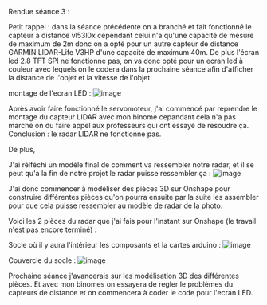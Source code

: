 Rendue séance 3 :

Petit rappel : dans la séance précédente on a branché et fait fonctionné le capteur à distance vl53l0x cependant celui n'a qu'une capacité de mesure de maximum de 2m donc on a opté pour un autre capteur de distance GARMIN LIDAR-Life V3HP d'une capacité de maximum 40m.
De plus l'écran led 2.8 TFT SPI ne fonctionne pas, on va donc opté pour un ecran led à couleur avec lequels on le codera dans la prochaine séance afin d'afficher la distance de l'objet et la vitesse de l'objet.

montage de l'ecran LED :
![image](https://user-images.githubusercontent.com/120555915/212082612-afda78ae-2054-44fe-8921-e281ae6a94be.png)


Après avoir faire fonctionné le servomoteur, j'ai commencé par reprendre le montage du capteur LIDAR avec mon binome cepandant cela n'a pas marché on du faire appel aux professeurs qui ont essayé de resoudre ça. Conclusion : le radar LIDAR ne fonctionne pas.

De plus,

J'ai rélféchi un modèle final de comment va ressembler notre radar, et il se peut qu'a la fin de notre projet le radar puisse ressembler ça :
![image](https://user-images.githubusercontent.com/120555915/212081794-db422129-3fbb-4a1c-836a-b7c07aa20fe2.png)

J'ai donc commencer à modéliser des pièces 3D sur Onshape pour construire différentes pièces qu'on pourra ensuite par la suite les assembler pour que cela puisse ressembler au modèle de radar de la photo.

Voici les 2 pièces du radar que j'ai fais pour l'instant sur Onshape (le travail n'est pas encore terminé) :

Socle où il y aura l'intérieur les composants et la cartes arduino :
![image](https://user-images.githubusercontent.com/120555915/212083901-b4b56e6f-faf6-4b22-9f4f-b89d85cc2e5a.png)

Couvercle du socle :
![image](https://user-images.githubusercontent.com/120555915/212084125-74c14ddf-e59a-46e2-92fa-662861b23130.png)

Prochaine séance j'avancerais sur les modélisation 3D des différentes pièces. Et avec mon binomes on essayera de regler le problèmes du capteurs de distance et on commencera à coder le code pour l'ecran LED.

